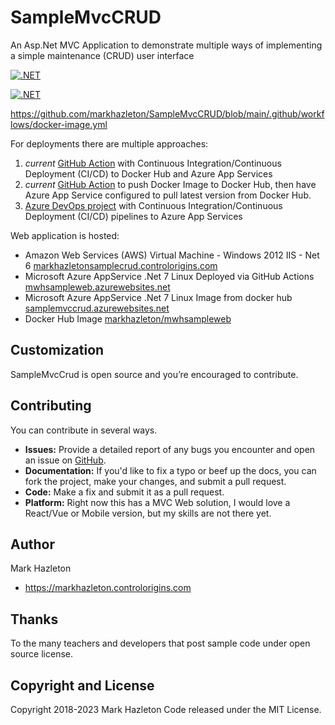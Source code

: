 # SampleMvcCRUD
An Asp.Net MVC Application to demonstrate multiple ways of implementing a simple maintenance (CRUD) user interface

[![.NET](https://github.com/markhazleton/samplemvccrud/actions/workflows/main_mwhsampleweb.yml/badge.svg)]([main_mwhsampleweb.yml](https://github.com/markhazleton/SampleMvcCRUD/blob/main/.github/workflows/main_mwhsampleweb.yml))

[![.NET](https://github.com/markhazleton/samplemvccrud/actions/workflows/docker-image.yml/badge.svg)]([docker-image.yml](https://github.com/markhazleton/SampleMvcCRUD/blob/main/.github/workflows/docker-image.yml))



https://github.com/markhazleton/SampleMvcCRUD/blob/main/.github/workflows/docker-image.yml


For deployments there are multiple approaches:

1)  *current* [GitHub Action](https://github.com/markhazleton/SampleMvcCRUD/actions/workflows/main_mwhsampleweb.yml) with Continuous Integration/Continuous Deployment (CI/CD) to Docker Hub and Azure App Services 
1)  *current* [GitHub Action](https://github.com/markhazleton/SampleMvcCRUD/actions/workflows/docker-image.yml) to push Docker Image to Docker Hub, then have Azure App Service configured to pull latest version from Docker Hub. 
1)  [Azure DevOps project](https://dev.azure.com/markhazleton/SampleMvcCRUD) with Continuous Integration/Continuous Deployment (CI/CD) pipelines to Azure App Services 

Web application is hosted:
- Amazon Web Services (AWS)  Virtual Machine - Windows 2012 IIS - Net 6 [markhazletonsamplecrud.controlorigins.com](https://markhazletonsamplecrud.controlorigins.com/)
- Microsoft Azure AppService .Net 7 Linux Deployed via GitHub Actions [mwhsampleweb.azurewebsites.net](https://mwhsampleweb.azurewebsites.net/) 
- Microsoft Azure AppService .Net 7 Linux Image from docker hub [samplemvccrud.azurewebsites.net](https://samplemvccrud.azurewebsites.net/) 
- Docker Hub Image [markhazleton/mwhsampleweb](https://hub.docker.com/r/markhazleton/mwhsampleweb)

## Customization

SampleMvcCrud is open source and you’re encouraged to contribute.

## Contributing

You can contribute in several ways.
- **Issues:** Provide a detailed report of any bugs you encounter and open an issue on [GitHub](https://github.com/markhazleton/SampleMvcCrud/issues).
- **Documentation:** If you'd like to fix a typo or beef up the docs, you can fork the project, make your changes, and submit a pull request.
- **Code:** Make a fix and submit it as a pull request. 
- **Platform:**  Right now this has a MVC Web solution, I would love a React/Vue or Mobile version, but my skills are not there yet. 

## Author

Mark Hazleton
+ https://markhazleton.controlorigins.com 

## Thanks
To the many teachers and developers that post sample code under open source license.

## Copyright and License
Copyright 2018-2023 Mark Hazleton
Code released under the MIT License.


